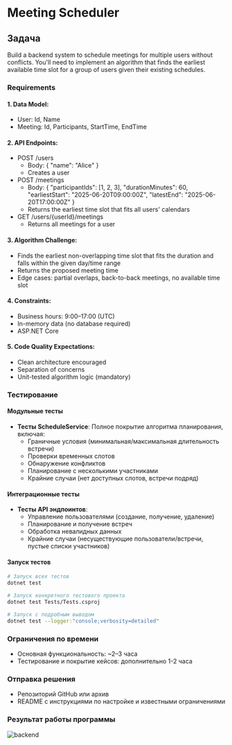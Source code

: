 # Meeting Scheduler

## Задача

Build a backend system to schedule meetings for multiple users without conflicts. You'll need to implement an algorithm that finds the earliest available time slot for a group of users given their existing schedules.

### Requirements

#### 1. Data Model:
- User: Id, Name
- Meeting: Id, Participants, StartTime, EndTime

#### 2. API Endpoints:
- POST /users
  - Body: { "name": "Alice" }
  - Creates a user
- POST /meetings
  - Body:
    {
      "participantIds": [1, 2, 3],
      "durationMinutes": 60,
      "earliestStart": "2025-06-20T09:00:00Z",
      "latestEnd": "2025-06-20T17:00:00Z"
    }
  - Returns the earliest time slot that fits all users' calendars
- GET /users/{userId}/meetings
  - Returns all meetings for a user

#### 3. Algorithm Challenge:
- Finds the earliest non-overlapping time slot that fits the duration and falls within the given day/time range
- Returns the proposed meeting time
- Edge cases: partial overlaps, back-to-back meetings, no available time slot

#### 4. Constraints:
- Business hours: 9:00–17:00 (UTC)
- In-memory data (no database required)
- ASP.NET Core

#### 5. Code Quality Expectations:
- Clean architecture encouraged
- Separation of concerns
- Unit-tested algorithm logic (mandatory)

### Тестирование

#### Модульные тесты
- **Тесты ScheduleService**: Полное покрытие алгоритма планирования, включая:
  - Граничные условия (минимальная/максимальная длительность встречи)
  - Проверки временных слотов
  - Обнаружение конфликтов
  - Планирование с несколькими участниками
  - Крайние случаи (нет доступных слотов, встречи подряд)

#### Интеграционные тесты
- **Тесты API эндпоинтов**:
  - Управление пользователями (создание, получение, удаление)
  - Планирование и получение встреч
  - Обработка невалидных данных
  - Крайние случаи (несуществующие пользователи/встречи, пустые списки участников)

#### Запуск тестов
```bash
# Запуск всех тестов
dotnet test

# Запуск конкретного тестового проекта
dotnet test Tests/Tests.csproj

# Запуск с подробным выводом
dotnet test --logger:"console;verbosity=detailed"
```

### Ограничения по времени
- Основная функциональность: ~2–3 часа
- Тестирование и покрытие кейсов: дополнительно 1-2 часа

### Отправка решения
- Репозиторий GitHub или архив
- README с инструкциями по настройке и известными ограничениями

### Результат работы программы

![backend](https://github.com/soewal19/HYS_Academy_Backend_Course/tree/main/img/1.png)


